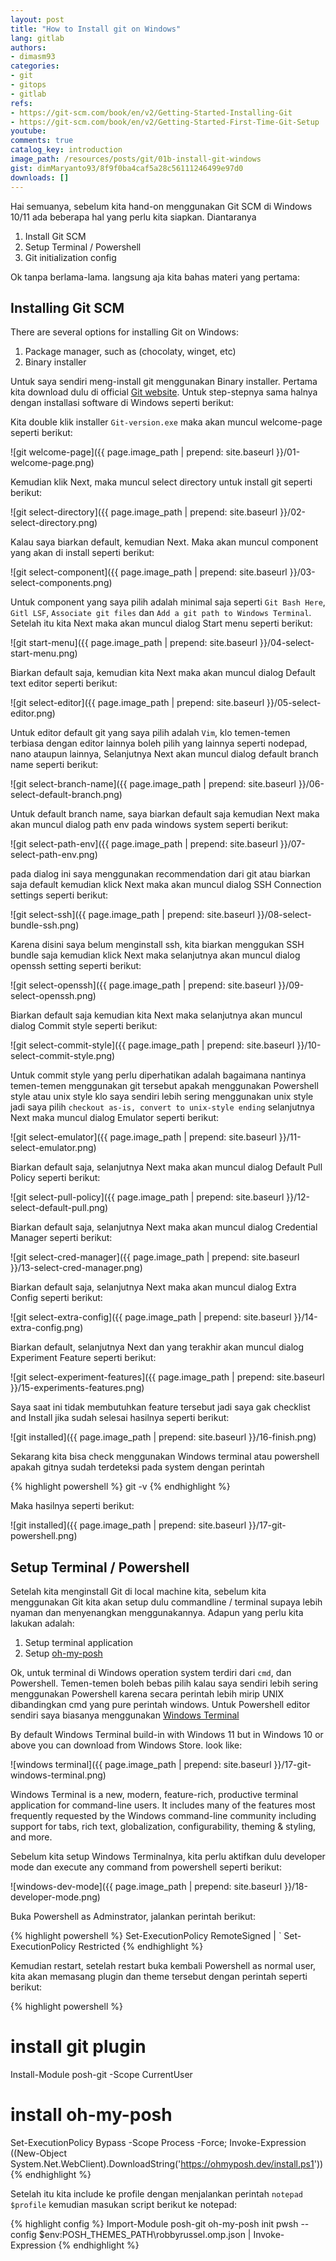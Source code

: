 ```yaml
---
layout: post
title: "How to Install git on Windows"
lang: gitlab
authors:
- dimasm93
categories:
- git
- gitops
- gitlab
refs: 
- https://git-scm.com/book/en/v2/Getting-Started-Installing-Git
- https://git-scm.com/book/en/v2/Getting-Started-First-Time-Git-Setup
youtube: 
comments: true
catalog_key: introduction
image_path: /resources/posts/git/01b-install-git-windows
gist: dimMaryanto93/8f9f0ba4caf5a28c56111246499e97d0
downloads: []
---
```


Hai semuanya, sebelum kita hand-on menggunakan Git SCM di Windows 10/11 ada beberapa hal yang perlu kita siapkan. Diantaranya

1. Install Git SCM
2. Setup Terminal / Powershell
3. Git initialization config

Ok tanpa berlama-lama. langsung aja kita bahas materi yang pertama:

<!--more-->

## Installing Git SCM

There are several options for installing Git on Windows:

1. Package manager, such as (chocolaty, winget, etc)
2. Binary installer

Untuk saya sendiri meng-install git menggunakan Binary installer. Pertama kita download dulu di official [Git website](https://git-scm.com/download/win). Untuk step-stepnya sama halnya dengan installasi software di Windows seperti berikut:

Kita double klik installer `Git-version.exe` maka akan muncul welcome-page seperti berikut:

![git welcome-page]({{ page.image_path | prepend: site.baseurl }}/01-welcome-page.png)

Kemudian klik Next, maka muncul select directory untuk install git seperti berikut:

![git select-directory]({{ page.image_path | prepend: site.baseurl }}/02-select-directory.png)

Kalau saya biarkan default, kemudian Next. Maka akan muncul component yang akan di install seperti berikut:

![git select-component]({{ page.image_path | prepend: site.baseurl }}/03-select-components.png)

Untuk component yang saya pilih adalah minimal saja seperti `Git Bash Here`, `Gitl LSF`, `Associate git files` dan `Add a git path to Windows Terminal`. Setelah itu kita Next maka akan muncul dialog Start menu seperti berikut:

![git start-menu]({{ page.image_path | prepend: site.baseurl }}/04-select-start-menu.png)

Biarkan default saja, kemudian kita Next maka akan muncul dialog Default text editor seperti berikut:

![git select-editor]({{ page.image_path | prepend: site.baseurl }}/05-select-editor.png)

Untuk editor default git yang saya pilih adalah `Vim`, klo temen-temen terbiasa dengan editor lainnya boleh pilih yang lainnya seperti nodepad, nano ataupun lainnya, Selanjutnya Next akan muncul dialog default branch name seperti berikut:

![git select-branch-name]({{ page.image_path | prepend: site.baseurl }}/06-select-default-branch.png)

Untuk default branch name, saya biarkan default saja kemudian Next maka akan muncul dialog path env pada windows system seperti berikut:

![git select-path-env]({{ page.image_path | prepend: site.baseurl }}/07-select-path-env.png)

pada dialog ini saya menggunakan recommendation dari git atau biarkan saja default kemudian klick Next maka akan muncul dialog SSH Connection settings seperti berikut:

![git select-ssh]({{ page.image_path | prepend: site.baseurl }}/08-select-bundle-ssh.png)

Karena disini saya belum menginstall ssh, kita biarkan menggukan SSH bundle saja kemudian klick Next maka selanjutnya akan muncul dialog openssh setting seperti berikut:

![git select-openssh]({{ page.image_path | prepend: site.baseurl }}/09-select-openssh.png)

Biarkan default saja kemudian kita Next maka selanjutnya akan muncul dialog Commit style seperti berikut:

![git select-commit-style]({{ page.image_path | prepend: site.baseurl }}/10-select-commit-style.png)

Untuk commit style yang perlu diperhatikan adalah bagaimana nantinya temen-temen menggunakan git tersebut apakah menggunakan Powershell style atau unix style klo saya sendiri lebih sering menggunakan unix style jadi saya pilih `checkout as-is, convert to unix-style ending` selanjutnya Next maka muncul dialog Emulator seperti berikut:

![git select-emulator]({{ page.image_path | prepend: site.baseurl }}/11-select-emulator.png)

Biarkan default saja, selanjutnya Next maka akan muncul dialog Default Pull Policy seperti berikut:

![git select-pull-policy]({{ page.image_path | prepend: site.baseurl }}/12-select-default-pull.png)

Biarkan default saja, selanjutnya Next maka akan muncul dialog Credential Manager seperti berikut:

![git select-cred-manager]({{ page.image_path | prepend: site.baseurl }}/13-select-cred-manager.png)

Biarkan default saja, selanjutnya Next maka akan muncul dialog Extra Config seperti berikut:

![git select-extra-config]({{ page.image_path | prepend: site.baseurl }}/14-extra-config.png)

Biarkan default, selanjutnya Next dan yang terakhir akan muncul dialog Experiment Feature seperti berikut:

![git select-experiment-features]({{ page.image_path | prepend: site.baseurl }}/15-experiments-features.png)

Saya saat ini tidak membutuhkan feature tersebut jadi saya gak checklist and Install jika sudah selesai hasilnya seperti berikut:

![git installed]({{ page.image_path | prepend: site.baseurl }}/16-finish.png)

Sekarang kita bisa check menggunakan Windows terminal atau powershell apakah gitnya sudah terdeteksi pada system dengan perintah 

{% highlight powershell %}
git -v
{% endhighlight %}

Maka hasilnya seperti berikut:

![git installed]({{ page.image_path | prepend: site.baseurl }}/17-git-powershell.png)

## Setup Terminal / Powershell

Setelah kita menginstall Git di local machine kita, sebelum kita menggunakan Git kita akan setup dulu commandline / terminal supaya lebih nyaman dan menyenangkan menggunakannya. Adapun yang perlu kita lakukan adalah:

1. Setup terminal application
2. Setup [oh-my-posh](https://ohmyposh.dev)

Ok, untuk terminal di Windows operation system terdiri dari `cmd`, dan Powershell. Temen-temen boleh bebas pilih kalau saya sendiri lebih sering menggunakan Powershell karena secara perintah lebih mirip UNIX dibandingkan cmd yang pure perintah windows. Untuk Powershell editor sendiri saya biasanya menggunakan [Windows Terminal](https://github.com/microsoft/terminal)

By default Windows Terminal build-in with Windows 11 but in Windows 10 or above you can download from Windows Store. look like:

![windows terminal]({{ page.image_path | prepend: site.baseurl }}/17-git-windows-terminal.png)

Windows Terminal is a new, modern, feature-rich, productive terminal application for command-line users. It includes many of the features most frequently requested by the Windows command-line community including support for tabs, rich text, globalization, configurability, theming & styling, and more.

Sebelum kita setup Windows Terminalnya, kita perlu aktifkan dulu developer mode dan execute any command from powershell seperti berikut:

![windows-dev-mode]({{ page.image_path | prepend: site.baseurl }}/18-developer-mode.png)

Buka Powershell as Adminstrator, jalankan perintah berikut:

{% highlight powershell %}
Set-ExecutionPolicy RemoteSigned | `
Set-ExecutionPolicy Restricted
{% endhighlight %}

Kemudian restart, setelah restart buka kembali Powershell as normal user, kita akan memasang plugin dan theme tersebut dengan perintah seperti berikut:

{% highlight powershell %}
# install git plugin
Install-Module posh-git -Scope CurrentUser

# install oh-my-posh
Set-ExecutionPolicy Bypass -Scope Process -Force; Invoke-Expression ((New-Object System.Net.WebClient).DownloadString('https://ohmyposh.dev/install.ps1'))
{% endhighlight %}

Setelah itu kita include ke profile dengan menjalankan perintah `notepad $profile` kemudian masukan script berikut ke notepad:

{% highlight config %}
Import-Module posh-git
oh-my-posh init pwsh --config $env:POSH_THEMES_PATH\robbyrussel.omp.json | Invoke-Expression
{% endhighlight %}